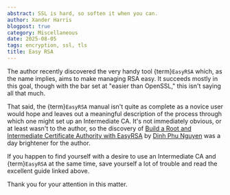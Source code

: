 ```yaml
---
abstract: SSL is hard, so soften it when you can.
author: Xander Harris
blogpost: true
category: Miscellaneous
date: 2025-08-05
tags: encryption, ssl, tls
title: Easy RSA
---
```


The author recently discovered the very handy tool
{term}`EasyRSA` which, as the name implies,
aims to make managing RSA easy. It succeeds mostly in this goal,
though with the bar set at "easier than OpenSSL," this isn't saying all that much.

That said, the {term}`EasyRSA` manual isn't quite as complete as
a novice user would hope and leaves out a meaningful description
of the process through which one might set up an Intermediate CA. It's not immediately
obvious, or at least wasn't to the author, so the discovery of
[Build a Root and Intermediate Certificate Authority with EasyRSA](https://www.dinhphu28.com/blog/2025/build-a-root-and-intermediate-certificate-authority-with-easy-rsa/)
by [Dinh Phu Nguyen](https://www.dinhphu28.com/) was a day brightener for the author.

If you happen to find yourself with a desire to use an Intermediate CA and {term}`EasyRSA`
at the same time, save yourself a lot of trouble and read the excellent guide
linked above.

Thank you for your attention in this matter.
